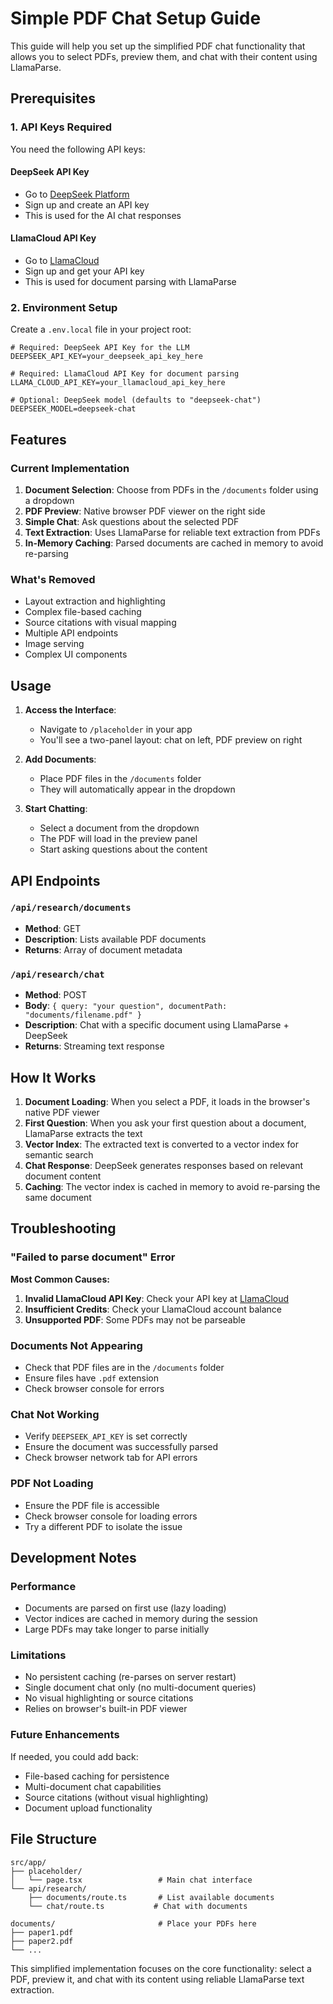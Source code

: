 # Simple PDF Chat Setup Guide

This guide will help you set up the simplified PDF chat functionality that allows you to select PDFs, preview them, and chat with their content using LlamaParse.

## Prerequisites

### 1. API Keys Required

You need the following API keys:

#### DeepSeek API Key

- Go to [DeepSeek Platform](https://platform.deepseek.com/)
- Sign up and create an API key
- This is used for the AI chat responses

#### LlamaCloud API Key

- Go to [LlamaCloud](https://cloud.llamaindex.ai)
- Sign up and get your API key
- This is used for document parsing with LlamaParse

### 2. Environment Setup

Create a `.env.local` file in your project root:

```env
# Required: DeepSeek API Key for the LLM
DEEPSEEK_API_KEY=your_deepseek_api_key_here

# Required: LlamaCloud API Key for document parsing
LLAMA_CLOUD_API_KEY=your_llamacloud_api_key_here

# Optional: DeepSeek model (defaults to "deepseek-chat")
DEEPSEEK_MODEL=deepseek-chat
```

## Features

### Current Implementation

1. **Document Selection**: Choose from PDFs in the `/documents` folder using a dropdown
2. **PDF Preview**: Native browser PDF viewer on the right side
3. **Simple Chat**: Ask questions about the selected PDF
4. **Text Extraction**: Uses LlamaParse for reliable text extraction from PDFs
5. **In-Memory Caching**: Parsed documents are cached in memory to avoid re-parsing

### What's Removed

- Layout extraction and highlighting
- Complex file-based caching
- Source citations with visual mapping
- Multiple API endpoints
- Image serving
- Complex UI components

## Usage

1. **Access the Interface**:
   - Navigate to `/placeholder` in your app
   - You'll see a two-panel layout: chat on left, PDF preview on right

2. **Add Documents**:
   - Place PDF files in the `/documents` folder
   - They will automatically appear in the dropdown

3. **Start Chatting**:
   - Select a document from the dropdown
   - The PDF will load in the preview panel
   - Start asking questions about the content

## API Endpoints

### `/api/research/documents`

- **Method**: GET
- **Description**: Lists available PDF documents
- **Returns**: Array of document metadata

### `/api/research/chat`

- **Method**: POST
- **Body**: `{ query: "your question", documentPath: "documents/filename.pdf" }`
- **Description**: Chat with a specific document using LlamaParse + DeepSeek
- **Returns**: Streaming text response

## How It Works

1. **Document Loading**: When you select a PDF, it loads in the browser's native PDF viewer
2. **First Question**: When you ask your first question about a document, LlamaParse extracts the text
3. **Vector Index**: The extracted text is converted to a vector index for semantic search
4. **Chat Response**: DeepSeek generates responses based on relevant document content
5. **Caching**: The vector index is cached in memory to avoid re-parsing the same document

## Troubleshooting

### "Failed to parse document" Error

**Most Common Causes:**

1. **Invalid LlamaCloud API Key**: Check your API key at [LlamaCloud](https://cloud.llamaindex.ai)
2. **Insufficient Credits**: Check your LlamaCloud account balance
3. **Unsupported PDF**: Some PDFs may not be parseable

### Documents Not Appearing

- Check that PDF files are in the `/documents` folder
- Ensure files have `.pdf` extension
- Check browser console for errors

### Chat Not Working

- Verify `DEEPSEEK_API_KEY` is set correctly
- Ensure the document was successfully parsed
- Check browser network tab for API errors

### PDF Not Loading

- Ensure the PDF file is accessible
- Check browser console for loading errors
- Try a different PDF to isolate the issue

## Development Notes

### Performance

- Documents are parsed on first use (lazy loading)
- Vector indices are cached in memory during the session
- Large PDFs may take longer to parse initially

### Limitations

- No persistent caching (re-parses on server restart)
- Single document chat only (no multi-document queries)
- No visual highlighting or source citations
- Relies on browser's built-in PDF viewer

### Future Enhancements

If needed, you could add back:

- File-based caching for persistence
- Multi-document chat capabilities
- Source citations (without visual highlighting)
- Document upload functionality

## File Structure

```
src/app/
├── placeholder/
│   └── page.tsx                 # Main chat interface
└── api/research/
    ├── documents/route.ts       # List available documents
    └── chat/route.ts           # Chat with documents

documents/                       # Place your PDFs here
├── paper1.pdf
├── paper2.pdf
└── ...
```

This simplified implementation focuses on the core functionality: select a PDF, preview it, and chat with its content using reliable LlamaParse text extraction.
